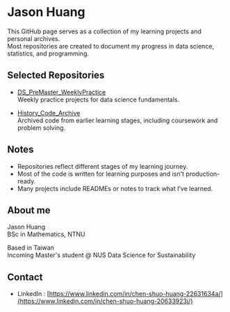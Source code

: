 # Jason Huang

This GitHub page serves as a collection of my learning projects and personal archives.  
Most repositories are created to document my progress in data science, statistics, and programming.

## Selected Repositories

- [DS_PreMaster_WeeklyPractice](https://github.com/NUSSETO/DS_PreMaster_WeeklyPractice)  
  Weekly practice projects for data science fundamentals.  
 
- [History_Code_Archive](https://github.com/NUSSETO/History_Code_Archive)  
  Archived code from earlier learning stages, including coursework and problem solving.

## Notes

- Repositories reflect different stages of my learning journey.
- Most of the code is written for learning purposes and isn't production-ready.
- Many projects include READMEs or notes to track what I’ve learned.

## About me

Jason Huang  
BSc in Mathematics, NTNU  

Based in Taiwan  
Incoming Master's student @ NUS Data Science for Sustainability  

## Contact

- LinkedIn : [https://www.linkedin.com/in/chen-shuo-huang-22631634a/](https://www.linkedin.com/in/chen-shuo-huang-20633923j/)
